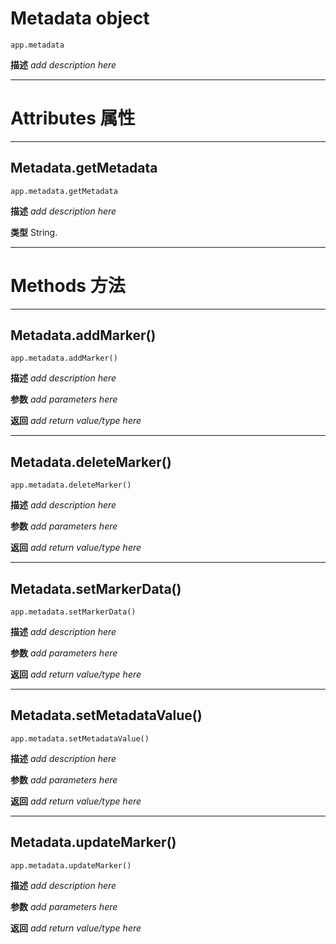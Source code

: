 # Metadata object
``app.metadata``

**描述**
*add description here*

----

# Attributes 属性

----
## Metadata.getMetadata
``app.metadata.getMetadata``

**描述**
*add description here*

**类型**
String.

----

# Methods 方法

----

## Metadata.addMarker()
``app.metadata.addMarker()``

**描述**
*add description here*

**参数**
*add parameters here*

**返回**
*add return value/type here*

----
## Metadata.deleteMarker()
``app.metadata.deleteMarker()``

**描述**
*add description here*

**参数**
*add parameters here*

**返回**
*add return value/type here*

----
## Metadata.setMarkerData()
``app.metadata.setMarkerData()``

**描述**
*add description here*

**参数**
*add parameters here*

**返回**
*add return value/type here*

----
## Metadata.setMetadataValue()
``app.metadata.setMetadataValue()``

**描述**
*add description here*

**参数**
*add parameters here*

**返回**
*add return value/type here*

----
## Metadata.updateMarker()
``app.metadata.updateMarker()``

**描述**
*add description here*

**参数**
*add parameters here*

**返回**
*add return value/type here*
